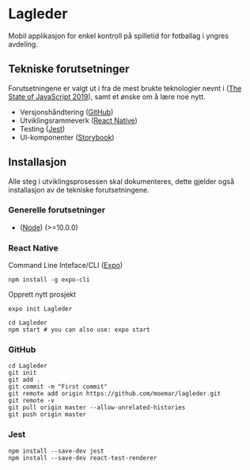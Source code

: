 # Lagleder
Mobil applikasjon for enkel kontroll på spilletid for fotballag i yngres avdeling.

## Tekniske forutsetninger
Forutsetningene er valgt ut i fra de mest brukte teknologier nevnt i ([The State of JavaScript 2019](https://2019.stateofjs.com)), samt et ønske om å lære noe nytt.

- Versjonshåndtering ([GitHub](https://www.github.com))
- Utviklingsrammeverk ([React Native](https://facebook.github.io/react-native))
- Testing ([Jest](https://jestjs.io))
- UI-komponenter ([Storybook](https://storybook.js.org))

## Installasjon
Alle steg i utviklingsprosessen skal dokumenteres, dette gjelder også installasjon av de tekniske forutsetningene.

### Generelle forutsetninger
- ([Node](https://nodejs.org)) (>=10.0.0)

### React Native
Command Line Inteface/CLI ([Expo](https://expo.io))
```
npm install -g expo-cli
```

Opprett nytt prosjekt
```
expo init Lagleder

cd Lagleder
npm start # you can also use: expo start
```

### GitHub
```
cd Lagleder
git init
git add .
git commit -m "First commit"
git remote add origin https://github.com/moemar/lagleder.git
git remote -v
git pull origin master --allow-unrelated-histories
git push origin master
```

### Jest
```
npm install --save-dev jest
npm install --save-dev react-test-renderer
```
